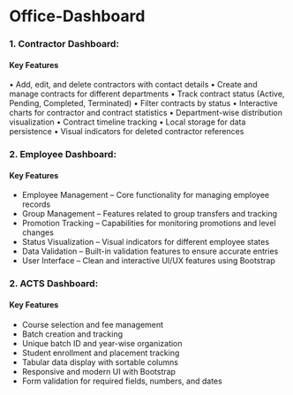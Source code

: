 # Office-Dashboard
### 1. Contractor Dashboard: 
#### Key Features

• Add, edit, and delete contractors with contact details
• Create and manage contracts for different departments
• Track contract status (Active, Pending, Completed, Terminated)
• Filter contracts by status
• Interactive charts for contractor and contract statistics
• Department-wise distribution visualization
• Contract timeline tracking
• Local storage for data persistence
• Visual indicators for deleted contractor references

### 2. Employee Dashboard: 
#### Key Features

* Employee Management – Core functionality for managing employee records
* Group Management – Features related to group transfers and tracking
* Promotion Tracking – Capabilities for monitoring promotions and level changes
* Status Visualization – Visual indicators for different employee states
* Data Validation – Built-in validation features to ensure accurate entries
* User Interface – Clean and interactive UI/UX features using Bootstrap

### 2. ACTS Dashboard: 
#### Key Features

* Course selection and fee management
* Batch creation and tracking
* Unique batch ID and year-wise organization
* Student enrollment and placement tracking
* Tabular data display with sortable columns
* Responsive and modern UI with Bootstrap
* Form validation for required fields, numbers, and dates

